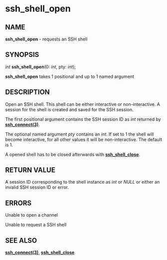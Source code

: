 # ssh_shell_open

## NAME

**ssh_shell_open** - requests an SSH shell

## SYNOPSIS

*int* **ssh_shell_open**(0: *int*, pty: *int*);

**ssh_shell_open** takes 1 positional and up to 1 named argument

## DESCRIPTION

Open an SSH shell. This shell can be either interactive or non-interactive. A session for the shell is created and saved for the SSH session.

The first positional argument contains the SSH session ID as *int* returned by **[ssh_connect(3)](ssh_connect.md)**.

The optional named argument *pty* contains an *int*. If set to 1 the shell will become interactive, for all other values it will be non-interactive. The default is 1.

A opened shell has to be closed afterwards with **[ssh_shell_close](ssh_shell_close.md)**.

## RETURN VALUE

A session ID corresponding to the shell instance as *int* or *NULL* or either an invalid SSH session ID or error.

## ERRORS

Unable to open a channel

Unable to request a SSH shell

## SEE ALSO

**[ssh_connect(3)](ssh_connect.md)**, **[ssh_shell_close](ssh_shell_close.md)**